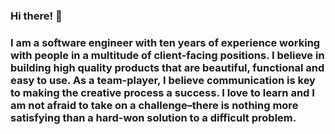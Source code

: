 ### Hi there! 🌻

### I am a software engineer with ten years of experience working with people in a multitude of client-facing positions. I believe in building high quality products that are beautiful, functional and easy to use. As a team-player, I believe communication is key to making the creative process a success. I love to learn and I am not afraid to take on a challenge–there is nothing more satisfying than a hard-won solution to a difficult problem.

<!--
**kavdesilva/kavdesilva** is a ✨ _special_ ✨ repository because its `README.md` (this file) appears on your GitHub profile.

Here are some ideas to get you started:

- 🔭 I’m currently working on ...
- 🌱 I’m currently learning ...
- 👯 I’m looking to collaborate on ...
- 🤔 I’m looking for help with ...
- 💬 Ask me about ...
- 📫 How to reach me: ...
- 😄 Pronouns: ...
- ⚡ Fun fact: ...
-->
